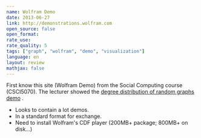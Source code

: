 ```yaml
---
name: Wolfram Demo
date: 2013-06-27
link: http://demonstrations.wolfram.com
open_source: false
open_format: 
rate_use: 
rate_quality: 5
tags: ["graph", "wolfram", "demo", "visualization"]
language: en
layout: review
mathjax: false
---
```


First know this site (Wolfram Demo) from the Social Computing course (CSCI5070). 
The lecturer showed the 
[degree distribution of random graphs demo](http://demonstrations.wolfram.com/DegreeDistributionOnARandomNetwork/)
.

   * Looks to contain a lot demos. 
   * In a standard format for exchange.
   * Need to install Wolfram's CDF player (200MB+ package; 800MB+ on disk...)
